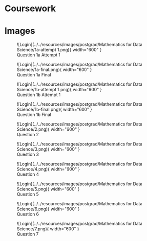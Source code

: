 # Coursework

# Images
<figure markdown>
  ![Login](../../resources/images/postgrad/Mathematics for Data Science/1a-attempt 1.png){ width="600" }
  <figcaption>Question 1a Attempt 1</figcaption>
</figure>

<figure markdown>
  ![Login](../../resources/images/postgrad/Mathematics for Data Science/1a-final.png){ width="600" }
  <figcaption>Question 1a Final</figcaption>
</figure>

<figure markdown>
  ![Login](../../resources/images/postgrad/Mathematics for Data Science/1b-attempt 1.png){ width="600" }
  <figcaption>Question 1b Attempt 1</figcaption>
</figure>

<figure markdown>
  ![Login](../../resources/images/postgrad/Mathematics for Data Science/1b-final.png){ width="600" }
  <figcaption>Question 1b Final</figcaption>
</figure>

<figure markdown>
  ![Login](../../resources/images/postgrad/Mathematics for Data Science/2.png){ width="600" }
  <figcaption>Question 2</figcaption>
</figure>

<figure markdown>
  ![Login](../../resources/images/postgrad/Mathematics for Data Science/3.png){ width="600" }
  <figcaption>Question 3</figcaption>
</figure>

<figure markdown>
  ![Login](../../resources/images/postgrad/Mathematics for Data Science/4.png){ width="600" }
  <figcaption>Question 4</figcaption>
</figure>

<figure markdown>
  ![Login](../../resources/images/postgrad/Mathematics for Data Science/5.png){ width="600" }
  <figcaption>Question 5</figcaption>
</figure>

<figure markdown>
  ![Login](../../resources/images/postgrad/Mathematics for Data Science/6.png){ width="600" }
  <figcaption>Question 6</figcaption>
</figure>

<figure markdown>
  ![Login](../../resources/images/postgrad/Mathematics for Data Science/7.png){ width="600" }
  <figcaption>Question 7</figcaption>
</figure>